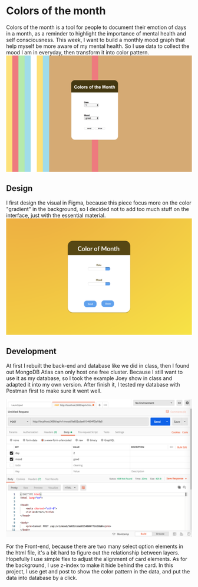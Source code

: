 # Colors of the month
Colors of the month is a tool for people to document their emotion of days in a month, as a reminder to highlight the importance of mental health and self consciousness.
This week, I want to build a monthly mood graph that help myself be more aware of my mental health. So I use data to collect the mood I am in everyday, then transform it into color pattern.
![site](1.png)

## Design
I first design the visual in Figma, because this piece focus more on the color "gradient" in the background, so I decided not to add too much stuff on the interface, just with the essential material.
![design](2.png)

## Development
At first I rebuilt the back-end and database like we did in class, then I found out MongoDB Atlas can only host one free cluster. Because I still want to use it as my database, so I took the example Joey show in class and adapted it into my own version. After finish it, I tested my database with Postman first to make sure it went well.

![postman](3.png)

For the Front-end, because there are two many select option elements in the html file, it's a bit hard to figure out the relationship between layers. Hopefully I use simple flex to adjust the alignment of card elements. As for the background, I use z-index to make it hide behind the card. In this project, I use get and post to show the color pattern in the data, and put the data into database by a click.
